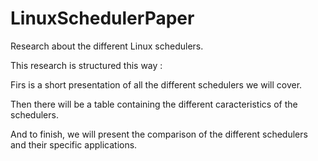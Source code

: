 LinuxSchedulerPaper
===================

Research about the different Linux schedulers.

This research is structured this way :

Firs is a short presentation of all the different schedulers we will cover.

Then there will be a table containing the different caracteristics of the schedulers.

And to finish, we will present the comparison of the different schedulers and their specific applications.
